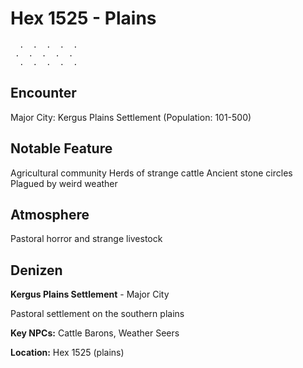 # Hex 1525 - Plains
```
  .  .  .  .  .
 .  .  .  .  .
  .  .  .  .  .
```

## Encounter

Major City: Kergus Plains Settlement (Population: 101-500)

## Notable Feature

Agricultural community
Herds of strange cattle
Ancient stone circles
Plagued by weird weather

## Atmosphere

Pastoral horror and strange livestock

## Denizen

**Kergus Plains Settlement** - Major City

Pastoral settlement on the southern plains

**Key NPCs:** Cattle Barons, Weather Seers

**Location:** Hex 1525 (plains)
